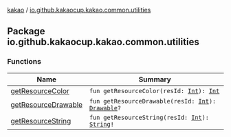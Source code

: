 [kakao](../index.md) / [io.github.kakaocup.kakao.common.utilities](./index.md)

## Package io.github.kakaocup.kakao.common.utilities

### Functions

| Name | Summary |
|---|---|
| [getResourceColor](get-resource-color.md) | `fun getResourceColor(resId: `[`Int`](https://kotlinlang.org/api/latest/jvm/stdlib/kotlin/-int/index.html)`): `[`Int`](https://kotlinlang.org/api/latest/jvm/stdlib/kotlin/-int/index.html) |
| [getResourceDrawable](get-resource-drawable.md) | `fun getResourceDrawable(resId: `[`Int`](https://kotlinlang.org/api/latest/jvm/stdlib/kotlin/-int/index.html)`): `[`Drawable`](https://developer.android.com/reference/android/graphics/drawable/Drawable.html)`?` |
| [getResourceString](get-resource-string.md) | `fun getResourceString(resId: `[`Int`](https://kotlinlang.org/api/latest/jvm/stdlib/kotlin/-int/index.html)`): `[`String`](https://kotlinlang.org/api/latest/jvm/stdlib/kotlin/-string/index.html)`!` |
